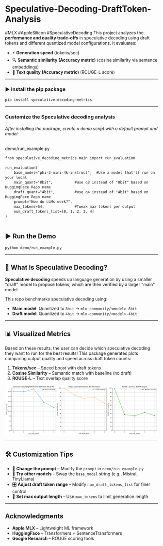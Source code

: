 # Speculative-Decoding-DraftToken-Analysis
#MLX #AppleSilicon #SpeculativeDecoding 
This project analyzes the **performance and quality trade-offs** in speculative decoding using draft tokens and different quantized model configurations. It evaluates:

- ⚡ **Generation speed** (tokens/sec)  
- 🔍 **Semantic similarity (Accuracy metric)** (cosine similarity via sentence embeddings)  
- 📝 **Text quality (Accuracy metric)** (ROUGE-L score)  
 
---
### ▶️ Install the pip package
```bash
pip install speculative-decoding-metrics
```
---
### Customize the Speculative decoding analysis
###### After installing the package, create a demo script with a default prompt and model: 
demo/run_example.py
```
from speculative_decoding_metrics.main import run_evaluation

run_evaluation(
    base_model="phi-3-mini-4k-instruct",  #Use a model that'll run on your local
    main_quant="8bit",          #use q8 instead of "8bit" based on HuggingFace Repo name 
    draft_quant="4bit",         #use q4 instead of "4bit" based on HuggingFace Repo name
    prompt="How do LLMs work?",
    max_tokens=64,              #Tweak max tokens per output
    num_draft_tokens_list=[0, 1, 2, 3, 4]
)


```
## ▶️ Run the Demo
```bash
python demo/run_example.py
```

---

## 📌 What Is Speculative Decoding?

**Speculative decoding** speeds up language generation by using a smaller "draft" model to propose tokens, which are then verified by a larger "main" model.

This repo benchmarks speculative decoding using:

- **Main model**: Quantized to `8bit` → `mlx-community/<model>-8bit`
- **Draft model**: Quantized to `4bit` → `mlx-community/<model>-4bit`

---

## 📊 Visualized Metrics
Based on these results, the user can decide which speculative decoding they want to run for the best results!
This package generates plots comparing output quality and speed across draft token counts:

1. **Tokens/sec** – Speed boost with draft tokens  
2. **Cosine Similarity** – Semantic match with baseline (no draft)  
3. **ROUGE-L** – Text overlap quality score  

![Results Graph](https://raw.githubusercontent.com/mitulgarg/Speculative-Decoding-DraftToken-Analysis/main/assets/image.png)

---

## 🛠 Customization Tips

- 🔧 **Change the prompt** – Modify the `prompt` in `demo/run_example.py`  
- 🧠 **Try other models** – Swap the `base_model` string (e.g., Mistral, TinyLlama)  
- 🎛️ **Adjust draft token range** – Modify `num_draft_tokens_list` for finer control 
- 📏 **Set max output length** – Use `max_tokens` to limit generation length   

---

## Acknowledgments

- **Apple MLX** – Lightweight ML framework  
- **HuggingFace** – Transformers + SentenceTransformers 
- **Google Research** – ROUGE scoring tools  
